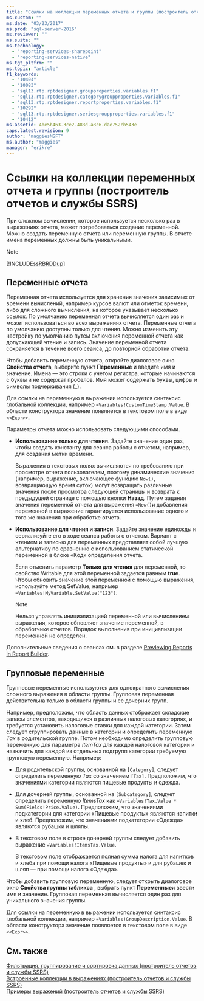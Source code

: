 ```yaml
---
title: "Ссылки на коллекции переменных отчета и группы (построитель отчетов и службы SSRS) | Microsoft Docs"
ms.custom: ""
ms.date: "03/23/2017"
ms.prod: "sql-server-2016"
ms.reviewer: ""
ms.suite: ""
ms.technology: 
  - "reporting-services-sharepoint"
  - "reporting-services-native"
ms.tgt_pltfrm: ""
ms.topic: "article"
f1_keywords: 
  - "10404"
  - "10083"
  - "sql13.rtp.rptdesigner.groupproperties.variables.f1"
  - "sql13.rtp.rptdesigner.categorygroupproperties.variables.f1"
  - "sql13.rtp.rptdesigner.reportproperties.variables.f1"
  - "10292"
  - "sql13.rtp.rptdesigner.seriesgroupproperties.variables.f1"
  - "10412"
ms.assetid: 4be5b463-3ce2-483d-a3c6-dae752cb543e
caps.latest.revision: 9
author: "maggiesMSFT"
ms.author: "maggies"
manager: "erikre"
---
```

# Ссылки на коллекции переменных отчета и группы (построитель отчетов и службы SSRS)
  При сложном вычислении, которое используется несколько раз в выражениях отчета, может потребоваться создание переменной. Можно создать переменную отчета или переменную группы. В отчете имена переменных должны быть уникальными.  
  
> [!NOTE]  
>  [!INCLUDE[ssRBRDDup](../../includes/ssrbrddup-md.md)]  
  
## Переменные отчета  
 Переменная отчета используется для хранения значения зависимых от времени вычислений, например курсов валют или отметок времени, либо для сложного вычисления, на которое указывает несколько ссылок. По умолчанию переменная отчета вычисляется один раз и может использоваться во всех выражениях отчета. Переменные отчета по умолчанию доступны только для чтения. Можно изменить эту настройку по умолчанию путем включения переменной отчета как допускающей чтение и запись. Значение переменной отчета сохраняется в течение всего сеанса, до повторной обработки отчета.  
  
 Чтобы добавить переменную отчета, откройте диалоговое окно **Свойства отчета**, выберите пункт **Переменные** и введите имя и значение. Имена — это строки с учетом регистра, которые начинаются с буквы и не содержат пробелов. Имя может содержать буквы, цифры и символы подчеркивания (_).  
  
 Для ссылки на переменную в выражении используется синтаксис глобальной коллекции, например `=Variables!CustomTimeStamp.Value`. В области конструктора значение появляется в текстовом поле в виде `<<Expr>>`.  
  
 Параметры отчета можно использовать следующими способами.  
  
-   **Использование только для чтения**. Задайте значение один раз, чтобы создать константу для сеанса работы с отчетом, например, для создания метки времени.  
  
     Выражения в текстовых полях вычисляются по требованию при просмотре отчета пользователем, поэтому динамические значения (например, выражение, включающее функцию `Now()`, возвращающую время суток) могут возвращать различные значения после просмотра следующей страницы и возврата к предыдущей странице с помощью кнопки **Назад**. Путем задания значения переменной отчета для выражения `=Now()`и добавления переменной в выражение гарантируется использование одного и того же значения при обработке отчета.  
  
-   **Использование для чтения и записи**. Задайте значение единожды и сериализуйте его в ходе сеанса работы с отчетом. Вариант с чтением и записью для переменных представляет собой лучшую альтернативу по сравнению с использованием статической переменной в блоке «Код» определения отчета.  
  
     Если отменить параметр **Только для чтения** для переменной, то свойство Writable для этой переменной задается равным **true**. Чтобы обновить значение этой переменной с помощью выражения, используйте метод SetValue, например `=Variables!MyVariable.SetValue("123")`.  
  
    > [!NOTE]  
    >  Нельзя управлять инициализацией переменной или вычислением выражения, которое обновляет значение переменной, в обработчике отчетов. Порядок выполнения при инициализации переменной не определен.  
  
 Дополнительные сведения о сеансах см. в разделе [Previewing Reports in Report Builder](../../reporting-services/report-builder/previewing-reports-in-report-builder.md).  
  
## Групповые переменные  
 Групповые переменные используются для однократного вычисления сложного выражения в области группы. Групповая переменная действительна только в области группы и ее дочерних групп.  
  
 Например, предположим, что область данных отображает складские запасы элементов, находящихся в различных налоговых категориях, и требуется установить налоговые ставки для каждой категории. Затем следует сгруппировать данные в категории и определить переменную *Tax* в родительской группе. Потом необходимо определить групповую переменную для параметра *ItemTax* для каждой налоговой категории и назначить для каждой из отдельных подгрупп категории требуемую групповую переменную. Например:  
  
-   Для родительской группы, основанной на `[Category]`, следует определить переменную *Tax* со значением `[Tax]`. Предположим, что значениями категории являются пищевые продукты и одежда.  
  
-   Для дочерней группы, основанной на `[Subcategory]`, следует определить переменную *ItemsTax* как `=Variables!Tax.Value * Sum(Fields!Price.Value)`. Предположим, что значениями подкатегории для категории «Пищевые продукты» являются напитки и хлеб. Предположим, что значениями подкатегории «Одежда» являются рубашки и шляпы.  
  
-   В текстовом поле в строке дочерней группы следует добавить выражение `=Variables!ItemsTax.Value`.  
  
     В текстовом поле отображается полная сумма налога для напитков и хлеба при помощи налога «Пищевые продукты» и для рубашек и шляп — при помощи налога «Одежда».  
  
 Чтобы добавить групповую переменную, следует открыть диалоговое окно **Свойства группы табликса** , выбрать пункт **Переменные**и ввести имя и значение. Групповая переменная вычисляется один раз для уникального значения группы.  
  
 Для ссылки на переменную в выражении используется синтаксис глобальной коллекции, например `=Variables!GroupDescription.Value`. В области конструктора значение появляется в текстовом поле в виде `<<Expr>>`.  
  
## См. также  
 [Фильтрация, группирование и сортировка данных (построитель отчетов и службы SSRS)](../../reporting-services/report-design/filter-group-and-sort-data-report-builder-and-ssrs.md)   
 [Встроенные коллекции в выражениях (построитель отчетов и службы SSRS)](../../reporting-services/report-design/built-in-collections-in-expressions-report-builder-and-ssrs.md)   
 [Примеры выражений (построитель отчетов и службы SSRS)](../../reporting-services/report-design/expression-examples-report-builder-and-ssrs.md)  
  
  